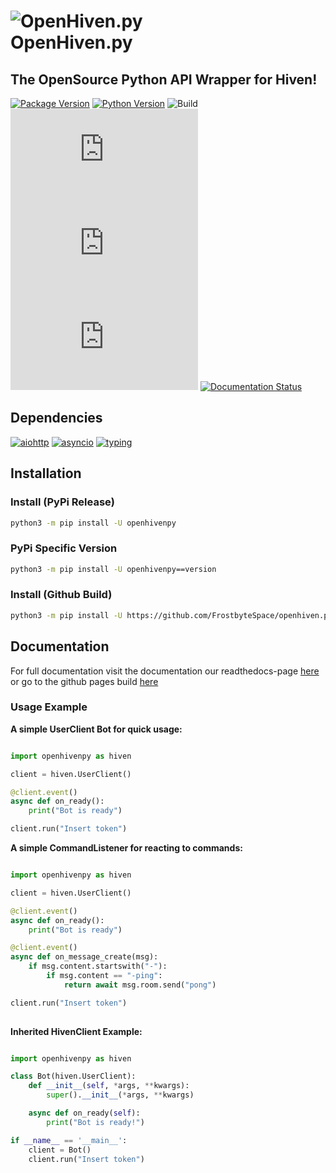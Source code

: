 # ![OpenHiven.py](https://images.nxybi.me/da4e88d64f12.png) <br> OpenHiven.py
## The OpenSource Python API Wrapper for Hiven!

[![Package Version](https://img.shields.io/badge/package%20version-v0.1.3-purple?logo=python)](https://github.com/FrostbyteSpace/openhiven.py)
[![Python Version](https://img.shields.io/badge/python->=3.7-blue?logo=python)](https://python.org)
![Build](https://img.shields.io/github/workflow/status/FrostbyteSpace/openhiven.py/CodeQL?logo=github)
[![Latest Commit](https://img.shields.io/github/last-commit/FrostbyteSpace/openhiven.py?logo=github&color=violet)](https://github.com/FrostbyteSpace/openhiven.py/commits/mainy)
![Lines of Code](https://img.shields.io/tokei/lines/github/FrostbyteSpace/openhiven.py)
[![License](https://img.shields.io/github/license/FrostbyteSpace/openhiven.py)](https://github.com/FrostbyteSpace/openhiven.py/blob/main/LICENSE)
[![Documentation Status](https://readthedocs.org/projects/openhivenpy/badge/?version=latest)](https://readthedocs.org/projects/openhivenpy/)

## Dependencies

[![aiohttp](https://img.shields.io/github/pipenv/locked/dependency-version/FrostbyteSpace/openhiven.py/aiohttp/main)](https://docs.aiohttp.org/en/stable/)
[![asyncio](https://img.shields.io/github/pipenv/locked/dependency-version/FrostbyteSpace/openhiven.py/asyncio/main)](https://docs.python.org/3/library/asyncio.html)
[![typing](https://img.shields.io/github/pipenv/locked/dependency-version/FrostbyteSpace/openhiven.py/typing/main)](https://docs.python.org/3/library/typing.html)

## Installation
### Install (PyPi Release)

```bash
python3 -m pip install -U openhivenpy
```

### PyPi Specific Version

```bash
python3 -m pip install -U openhivenpy==version
```

### Install (Github Build)
```bash
python3 -m pip install -U https://github.com/FrostbyteSpace/openhiven.py/archive/main.zip
```

## Documentation
For full documentation visit the documentation our readthedocs-page
[here](https://openhivenpy.readthedocs.io/en/latest/) or go to the github pages build 
[here](https://frostbytespace.github.io/docs_openhiven.py/build/)


### Usage Example

**A simple UserClient Bot for quick usage:**

```python

import openhivenpy as hiven

client = hiven.UserClient()

@client.event()
async def on_ready():
    print("Bot is ready")

client.run("Insert token")

```

**A simple CommandListener for reacting to commands:**

```python 

import openhivenpy as hiven

client = hiven.UserClient()

@client.event()
async def on_ready():
    print("Bot is ready")

@client.event()
async def on_message_create(msg):
    if msg.content.startswith("-"):
        if msg.content == "-ping":
            return await msg.room.send("pong")

client.run("Insert token")
 
```

**Inherited HivenClient Example:**

```python 

import openhivenpy as hiven

class Bot(hiven.UserClient):
    def __init__(self, *args, **kwargs):
        super().__init__(*args, **kwargs)

    async def on_ready(self):
        print("Bot is ready!")

if __name__ == '__main__':
    client = Bot()
    client.run("Insert token")

```
